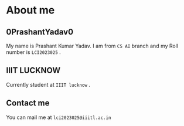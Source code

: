 # About me

## 0PrashantYadav0
My name is Prashant Kumar Yadav.
 I am from `CS AI` branch and my Roll number is `LCI2023025` .


## IIIT LUCKNOW
Currently student at `IIIT lucknow` .


## Contact me 
You can mail me at `lci2023025@iiitl.ac.in`
